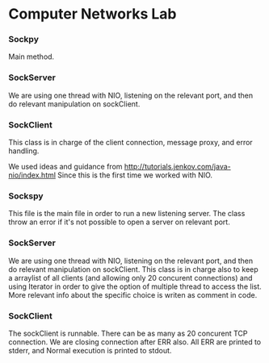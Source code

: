 # Computer Networks Lab

### Sockpy
 Main method.

### SockServer
We are using one thread with NIO, listening on the relevant port, and then do relevant manipulation on 
sockClient.

### SockClient
This class is in charge of the client connection, message proxy, and error handling.

We used ideas and guidance from http://tutorials.jenkov.com/java-nio/index.html
Since this is the first time we worked with NIO.

### Sockspy    

This file is the main file in order to run a new listening server.
The class throw an error if it's not possible to open a server on relevant port.

### SockServer   

We are using one thread with NIO, listening on the relevant port, and then do relevant manipulation on 
sockClient. This class is in charge also to keep a arraylist of all clients (and allowing only 20 concurent 
connections) and using Iterator in order to give the option of multiple thread to access the list.
More relevant info about the specific choice is writen as comment in code.

### SockClient   

The sockClient is runnable. There can be as many as 20 concurent TCP connection.
We are closing connection after ERR also.
All ERR are printed to stderr, and Normal execution is printed to stdout.
